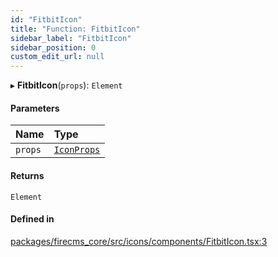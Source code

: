 ```yaml
---
id: "FitbitIcon"
title: "Function: FitbitIcon"
sidebar_label: "FitbitIcon"
sidebar_position: 0
custom_edit_url: null
---
```


▸ **FitbitIcon**(`props`): `Element`

#### Parameters

| Name | Type |
| :------ | :------ |
| `props` | [`IconProps`](../types/IconProps.md) |

#### Returns

`Element`

#### Defined in

[packages/firecms_core/src/icons/components/FitbitIcon.tsx:3](https://github.com/FireCMSco/firecms/blob/d45f3739/packages/firecms_core/src/icons/components/FitbitIcon.tsx#L3)
